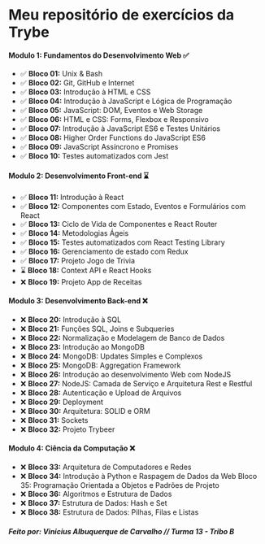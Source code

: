 # Meu repositório de exercícios da Trybe

#### Modulo 1: Fundamentos do Desenvolvimento Web ✅

- ✅ **Bloco 01:** Unix & Bash
- ✅ **Bloco 02:** Git, GitHub e Internet
- ✅ **Bloco 03:** Introdução à HTML e CSS
- ✅ **Bloco 04:** Introdução à JavaScript e Lógica de Programação
- ✅ **Bloco 05:** JavaScript: DOM, Eventos e Web Storage
- ✅ **Bloco 06:** HTML e CSS: Forms, Flexbox e Responsivo
- ✅ **Bloco 07:** Introdução à JavaScript ES6 e Testes Unitários
- ✅ **Bloco 08:** Higher Order Functions do JavaScript ES6
- ✅ **Bloco 09:** JavaScript Assíncrono e Promises
- ✅ **Bloco 10:** Testes automatizados com Jest

#### Modulo 2: Desenvolvimento Front-end ⌛

- ✅ **Bloco 11:** Introdução à React
- ✅ **Bloco 12:** Componentes com Estado, Eventos e Formulários com React
- ✅ **Bloco 13:** Ciclo de Vida de Componentes e React Router
- ✅ **Bloco 14:** Metodologias Ágeis
- ✅ **Bloco 15:** Testes automatizados com React Testing Library
- ✅ **Bloco 16:** Gerenciamento de estado com Redux
- ✅ **Bloco 17:** Projeto Jogo de Trivia
- ⌛ **Bloco 18:** Context API e React Hooks
- ❌ **Bloco 19:** Projeto App de Receitas


#### Modulo 3: Desenvolvimento Back-end ❌

- ❌ **Bloco 20:** Introdução à SQL
- ❌ **Bloco 21:** Funções SQL, Joins e Subqueries
- ❌ **Bloco 22:** Normalização e Modelagem de Banco de Dados
- ❌ **Bloco 23:** Introdução ao MongoDB
- ❌ **Bloco 24:** MongoDB: Updates Simples e Complexos
- ❌ **Bloco 25:** MongoDB: Aggregation Framework
- ❌ **Bloco 26:** Introdução ao desenvolvimento Web com NodeJS
- ❌ **Bloco 27:** NodeJS: Camada de Serviço e Arquitetura Rest e Restful
- ❌ **Bloco 28:** Autenticação e Upload de Arquivos
- ❌ **Bloco 29:** Deployment
- ❌ **Bloco 30:** Arquitetura: SOLID e ORM
- ❌ **Bloco 31:** Sockets
- ❌ **Bloco 32:** Projeto Trybeer

#### Modulo 4: Ciência da Computação ❌

- ❌ **Bloco 33:** Arquitetura de Computadores e Redes
- ❌ **Bloco 34:** Introdução à Python e Raspagem de Dados da Web
Bloco 35: Programação Orientada a Objetos e Padrões de Projeto
- ❌ **Bloco 36:** Algoritmos e Estrutura de Dados
- ❌ **Bloco 37:** Estrutura de Dados: Hash e Set
- ❌ **Bloco 38:** Estrutura de Dados: Pilhas, Filas e Listas


##### Feito por: Vinicius Albuquerque de Carvalho // Turma 13 - Tribo B 